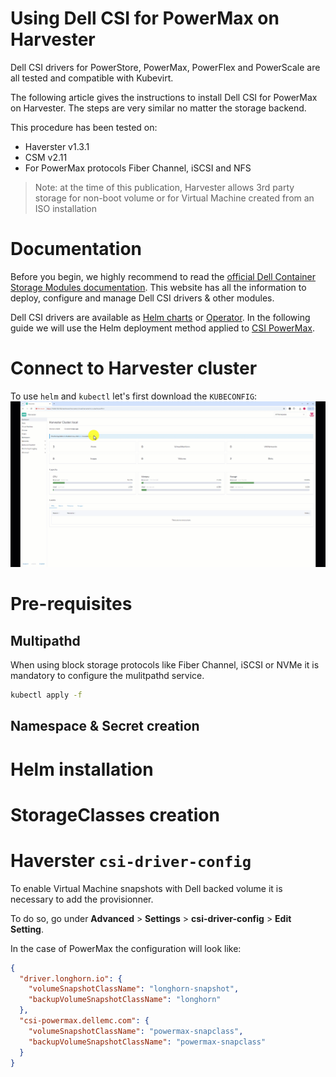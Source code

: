# Using Dell CSI for PowerMax on Harvester

Dell CSI drivers for PowerStore, PowerMax, PowerFlex and PowerScale
are all tested and compatible with Kubevirt.

The following article gives the instructions to install Dell CSI
for PowerMax on Harvester.
The steps are very similar no matter the storage backend.

This procedure has been tested on:

* Haverster v1.3.1
* CSM v2.11
* For PowerMax protocols Fiber Channel, iSCSI and NFS

> Note: at the time of this publication, Harvester allows 3rd party storage
> for non-boot volume or for Virtual Machine created from an ISO installation

# Documentation

Before you begin, we highly recommend to read the
[official Dell Container Storage Modules documentation](https://dell.github.io/csm-docs/docs/).
This website has all the information to deploy, configure and manage
Dell CSI drivers & other modules.

Dell CSI drivers are available as [Helm charts](https://github.com/dell/helm-charts)
or [Operator](https://operatorhub.io/).
In the following guide we will use the Helm deployment method
applied to [CSI PowerMax](https://dell.github.io/csm-docs/docs/deployment/helm/drivers/installation/powermax/).

# Connect to Harvester cluster
To use `helm` and `kubectl` let's first download the `KUBECONFIG`:
![harvester download kubeconfig](harvester-get-kubeconfig.gif)

# Pre-requisites

## Multipathd
When using block storage protocols like Fiber Channel, iSCSI or NVMe
it is mandatory to configure the mulitpathd service.

```bash
kubectl apply -f 
```


## Namespace & Secret creation

# Helm installation

# StorageClasses creation

# Haverster `csi-driver-config`

To enable Virtual Machine snapshots with Dell backed volume it
is necessary to add the provisionner.

To do so, go under __Advanced__ > __Settings__ > __csi-driver-config__ > __Edit Setting__.

In the case of PowerMax the configuration will look like:

```json
{
  "driver.longhorn.io": {
    "volumeSnapshotClassName": "longhorn-snapshot",
    "backupVolumeSnapshotClassName": "longhorn"
  },
  "csi-powermax.dellemc.com": {
    "volumeSnapshotClassName": "powermax-snapclass",
    "backupVolumeSnapshotClassName": "powermax-snapclass"
  }
}
```
